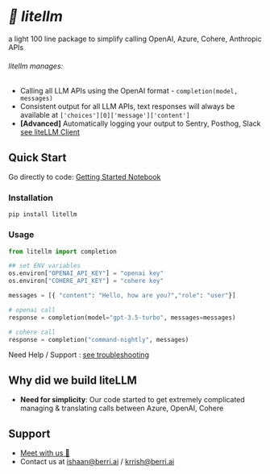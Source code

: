 # *🚅 litellm*
a light 100 line package to simplify calling OpenAI, Azure, Cohere, Anthropic APIs 

###### litellm manages:
* Calling all LLM APIs using the OpenAI format - `completion(model, messages)`
* Consistent output for all LLM APIs, text responses will always be available at `['choices'][0]['message']['content']`
* **[Advanced]** Automatically logging your output to Sentry, Posthog, Slack [see liteLLM Client](https://litellm.readthedocs.io/en/latest/advanced/)

## Quick Start
Go directly to code: [Getting Started Notebook](https://colab.research.google.com/drive/1gR3pY-JzDZahzpVdbGBtrNGDBmzUNJaJ?usp=sharing)
### Installation
```
pip install litellm
```

### Usage
```python
from litellm import completion

## set ENV variables
os.environ["OPENAI_API_KEY"] = "openai key"
os.environ["COHERE_API_KEY"] = "cohere key"

messages = [{ "content": "Hello, how are you?","role": "user"}]

# openai call
response = completion(model="gpt-3.5-turbo", messages=messages)

# cohere call
response = completion("command-nightly", messages)
```
Need Help / Support : [see troubleshooting](https://litellm.readthedocs.io/en/latest/troubleshoot)

## Why did we build liteLLM 
- **Need for simplicity**: Our code started to get extremely complicated managing & translating calls between Azure, OpenAI, Cohere

## Support
* [Meet with us 👋](https://calendly.com/d/4mp-gd3-k5k/berriai-1-1-onboarding-litellm-hosted-version)
* Contact us at ishaan@berri.ai / krrish@berri.ai
